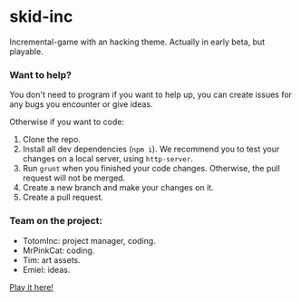 # skid-inc

Incremental-game with an hacking theme. Actually in early beta, but playable.

### Want to help?

You don't need to program if you want to help up, you can create issues for any bugs you encounter or give ideas.

Otherwise if you want to code:

1. Clone the repo.
2. Install all dev dependencies (`npm i`). We recommend you to test your changes on a local server, using `http-server`.
3. Run `grunt` when you finished your code changes. Otherwise, the pull request will not be merged.
4. Create a new branch and make your changes on it.
5. Create a pull request.

### Team on the project:

- TotomInc: project manager, coding.
- MrPinkCat: coding.
- Tim: art assets.
- Emiel: ideas.

[Play it here!](https://totominc.github.io/skid-inc/ "Skid-Inc")